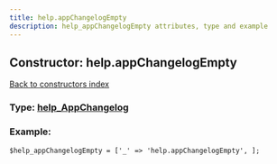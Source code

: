 ```yaml
---
title: help.appChangelogEmpty
description: help_appChangelogEmpty attributes, type and example
---
```

## Constructor: help.appChangelogEmpty  
[Back to constructors index](index.md)






### Type: [help\_AppChangelog](../types/help_AppChangelog.md)


### Example:

```
$help_appChangelogEmpty = ['_' => 'help.appChangelogEmpty', ];
```  

